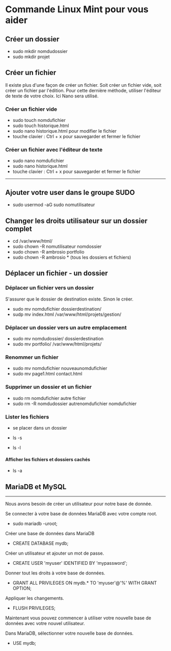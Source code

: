 # Commande Linux Mint pour vous aider

## Créer un dossier
- sudo mkdir nomdudossier
- sudo mkdir projet

## Créer un fichier
Il existe plus d'une façon de créer un fichier. Soit créer un fichier vide, soit créer un fichier par l'édition. Pour cette dernière méthode, utiliser l'éditeur de texte de votre choix. Ici Nano sera utilisé.

### Créer un fichier vide
- sudo touch nomdufichier
- sudo touch historique.html
- sudo nano historique.html pour modifier le fichier
- touche clavier : Ctrl + x pour sauvegarder et fermer le fichier

### Créer un fichier avec l'éditeur de texte
- sudo nano nomdufichier
- sudo nano historique.html
- touche clavier : Ctrl + x pour sauvegarder et fermer le fichier

----------------


## Ajouter votre user dans le groupe SUDO

- sudo usermod -aG sudo nomutilisateur  

## Changer les droits utilisateur sur un dossier complet
- cd /var/www/html/
- sudo chown -R nomutilisateur nomdossier
- sudo chown -R ambrosio portfolio
- sudo chown -R ambrosio *   (tous les dossiers et fichiers)


## Déplacer un fichier - un dossier

### Déplacer un fichier vers un dossier
S'assurer que le dossier de destination existe. Sinon le créer.
- sudo mv nomdufichier dossierdestination/
- sudp mv index.html /var/www/html/projets/gestion/


### Déplacer un dossier vers un autre emplacement
- sudo mv nomdudossier/ dossierdestination
- sudo mv portfolio/ /var/www/html/projets/


### Renommer un fichier
- sudo mv nomdufichier nouveaunomdufichier
- sudo mv page1.html contact.html


### Supprimer un dossier et un fichier
- sudo rm nomdufichier autre fichier
- sudo rm -R nomdudossier autrenomdufichier nomdufichier


### Lister les fichiers
- se placer dans un dossier
- ls -s

- ls -l

#### Afficher les fichiers et dossiers cachés
- ls -a


## MariaDB et MySQL
--------------------

Nous avons besoin de créer un utilisateur pour notre base de donnée.

Se connecter à votre base de données MariaDB avec votre compte root. 
- sudo mariadb -uroot;

Créer une base de données dans MariaDB
- CREATE DATABASE mydb;

Créer un utilisateur et ajouter un mot de passe. 
- CREATE USER 'myuser' IDENTIFIED BY 'mypassword';

Donner tout les droits à votre base de données. 
- GRANT ALL PRIVILEGES ON mydb.* TO 'myuser'@'%' WITH GRANT OPTION;

Appliquer les changements. 
- FLUSH PRIVILEGES;

Maintenant vous pouvez commencer à utiliser votre nouvelle base de données avec votre nouvel utilisateur. 

Dans MariaDB, sélectionner votre nouvelle base de données. 
- USE mydb;











